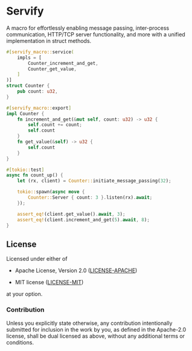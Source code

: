 # Servify

A macro for effortlessly enabling message passing, inter-process communication, HTTP/TCP server functionality, and more with a unified implementation in struct methods.

```rs
#[servify_macro::service(
    impls = [
        Counter_increment_and_get,
        Counter_get_value,
    ]
)]
struct Counter {
    pub count: u32,
}

#[servify_macro::export]
impl Counter {
    fn increment_and_get(&mut self, count: u32) -> u32 {
        self.count += count;
        self.count
    }
    fn get_value(&self) -> u32 {
        self.count
    }
}

#[tokio::test]
async fn count_up() {
    let (rx, client) = Counter::initiate_message_passing(32);

    tokio::spawn(async move {
        Counter::Server { count: 3 }.listen(rx).await;
    });

    assert_eq!(client.get_value().await, 3);
    assert_eq!(client.increment_and_get(5).await, 8);
}

```

## License

Licensed under either of

 - Apache License, Version 2.0
   ([LICENSE-APACHE](LICENSE-APACHE))

 - MIT license
   ([LICENSE-MIT](LICENSE-MIT))

at your option.

### Contribution

Unless you explicitly state otherwise, any contribution intentionally submitted
for inclusion in the work by you, as defined in the Apache-2.0 license, shall be
dual licensed as above, without any additional terms or conditions.
